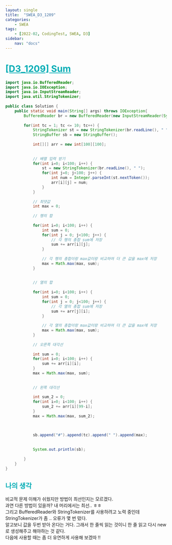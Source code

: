 ```yaml
---
layout: single
title:  "SWEA_D3_1209"
categories: 
    - SWEA
tags: 
    - [2022-02, CodingTest, SWEA, D3]
sidebar:
    nav: "docs"
---
```


# <b><a style="color:#00adb5" href="https://swexpertacademy.com/main/code/problem/problemDetail.do?contestProbId=AV13_BWKACUCFAYh" target=_blank>[D3_1209] Sum</a></b>

```java
import java.io.BufferedReader;
import java.io.IOException;
import java.io.InputStreamReader;
import java.util.StringTokenizer;
 
public class Solution {
    public static void main(String[] args) throws IOException{
        BufferedReader br = new BufferedReader(new InputStreamReader(System.in));
     
        for(int tc = 1; tc <= 10; tc++) {
            StringTokenizer st = new StringTokenizer(br.readLine(), " ");
            StringBuffer sb = new StringBuffer();
             
            int[][] arr = new int[100][100];
             
             
            // 배열 입력 받기
            for(int i=0; i<100; i++) {
                st = new StringTokenizer(br.readLine(), " ");
                for(int j=0; j<100; j++) {
                    int num = Integer.parseInt(st.nextToken());
                    arr[i][j] = num;
                }
            }
             
            // 최댓값
            int max = 0;
             
            // 행의 합
             
            for(int i=0; i<100; i++) {
                int sum = 0;
                for(int j = 0; j<100; j++) {
                    // 각 행의 총합 sum에 저장
                    sum += arr[i][j];
                }
                 
                // 각 행의 총합이랑 max값이랑 비교하여 더 큰 값을 max에 저장
                max = Math.max(max, sum);
            }
             
             
            // 열의 합
             
            for(int i=0; i<100; i++) {
                int sum = 0;
                for(int j = 0; j<100; j++) {
                    // 각 열의 총합 sum에 저장
                    sum += arr[j][i];
                }
                 
                // 각 열의 총합이랑 max값이랑 비교하여 더 큰 값을 max에 저장
                max = Math.max(max, sum);
            }
             
            // 오른쪽 대각선
             
            int sum = 0;
            for(int i=0; i<100; i++) {
                sum += arr[i][i];
            }
            max = Math.max(max, sum);
             
             
            // 왼쪽 대각선
             
            int sum_2 = 0;
            for(int i=0; i<100; i++) {
                sum_2 += arr[i][99-i];
            }
            max = Math.max(max, sum_2);
             
             
             
            sb.append("#").append(tc).append(" ").append(max);
 
             
            System.out.println(sb);
             
        }
    }
}
```


## <b><a style="color:#00adb5">나의 생각</a></b>
비교적 문제 이해가 쉬웠지만 방법이 최선인지는 모르겠다.<br>
과연 다른 방법이 있을까? 내 머리에서는 최선.. ㅎㅎ<br>
그리고 BufferedReader와 StringTokenizer를 사용하려고 노력 중인데 StringTokenizer가 좀 .. 오류가 몇 번 떴다.<br>
알고보니 값을 두번 받아 온다는 거다. 그래서 한 줄씩 읽는 것이니 한 줄 읽고 다시 new 로 생성해주고 해야하는 것 같다.<br>
다음에 사용할 때는 좀 더 유연하게 사용해 보겠따 !!

